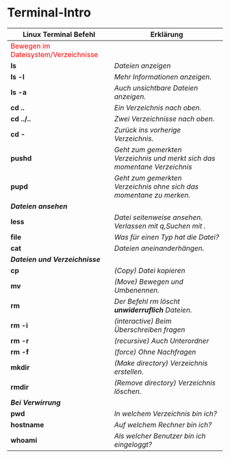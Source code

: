 # Terminal-Intro

|**Linux Terminal Befehl**|**Erklärung**|
|-------------------------|-------------|
|<span style="color:red">Bewegen im Dateisystem/Verzeichnisse</span>| 
|**ls**                       |_Dateien anzeigen_| 
|**ls -l**                    |_Mehr Informationen anzeigen._| 
|**ls -a**                    |_Auch unsichtbare Dateien anzeigen._| 
|**cd ..**                    |_Ein Verzeichnis nach oben._| 
|**cd ../..**                 |_Zwei Verzeichnisse nach oben._| 
|**cd -**                     |_Zurück ins vorherige Verzeichnis._| 
|**pushd**                    |_Geht zum gemerkten Verzeichnis und merkt sich das momentane Verzeichnis_| 
|**pupd**                     |_Geht zum gemerkten Verzeichnis ohne sich das momentane zu merken._| 
|**_Dateien ansehen_**| 
|**less**                     |_Datei seitenweise ansehen. Verlassen mit q,Suchen mit \._| 
|**file**                     |_Was für einen Typ hat die Datei?_| 
|**cat**                      |_Dateien aneinanderhängen._| 
|**_Dateien und Verzeichnisse_**| 
|**cp <von> <nach>**          |_(Copy) Datei kopieren_| 
|**mv <von> <nach>**          |_(Move) Bewegen und Umbenennen._| 
|**rm**                       |_Der Befehl rm löscht **unwiderruflich** Dateien._| 
|**rm -i**                    |_(interactive) Beim Überschreiben fragen_| 
|**rm -r**                    |_(recursive) Auch Unterordner_| 
|**rm -f**                    |_(force) Ohne Nachfragen_| 
|**mkdir**                    |_(Make directory) Verzeichnis erstellen._| 
|**rmdir**                    |_(Remove directory) Verzeichnis löschen._| 
|**_Bei Verwirrung_**| 
|**pwd**                       |_In welchem Verzeichnis bin ich?_| 
|**hostname**                  |_Auf welchem Rechner bin ich?_| 
|**whoami**                    |_Als welcher Benutzer bin ich eingeloggt?_| 



